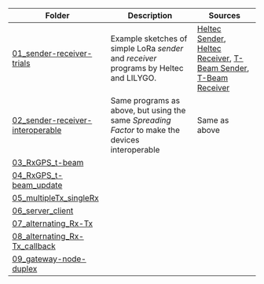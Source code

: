 

|Folder    |Description |Sources |
|----------|------------|-------|
|[01_sender-receiver-trials](01_sender-receiver-trials)|Example sketches of simple LoRa *sender* and *receiver* programs by Heltec and LILYGO.|[Heltec Sender](https://github.com/HelTecAutomation/Heltec_ESP32/blob/master/examples/LoRa/LoRaSender/LoRaSender.ino), [Heltec Receiver](https://github.com/HelTecAutomation/Heltec_ESP32/blob/master/examples/LoRa/LoRaReceiver/LoRaReceiver.ino), [T-Beam Sender](https://github.com/LilyGO/TTGO-T-Beam/blob/master/OLED_LoRa_Sender/OLED_LoRa_Sender.ino), [T-Beam Receiver](https://github.com/LilyGO/TTGO-T-Beam/blob/master/OLED_LoRa_Receive/OLED_LoRa_Receive.ino)|
|[02_sender-receiver-interoperable](02_sender-receiver-interoperable)|Same programs as above, but using the same *Spreading Factor* to make the devices interoperable | Same as above |
|[03_RxGPS_t-beam](03_RxGPS_t-beam)|| |
|[04_RxGPS_t-beam_update](04_RxGPS_t-beam_update)| | |
|[05_multipleTx_singleRx](05_multipleTx_singleRx)| | |
|[06_server_client](06_server_client)| | |
|[07_alternating_Rx-Tx](07_alternating_Rx-Tx)| | |
|[08_alternating_Rx-Tx_callback](08_alternating_Rx-Tx_callback)| | |
|[09_gateway-node-duplex](09_gateway-node-duplex)| | |
